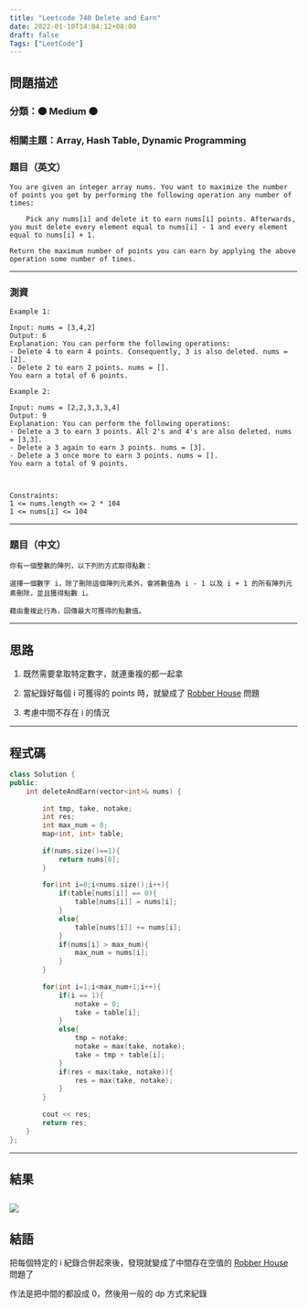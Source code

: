 ```yaml
---
title: "Leetcode 740 Delete and Earn"
date: 2022-01-10T14:04:12+08:00
draft: false
Tags: ["LeetCode"]
---
```



## 問題描述

### 分類：🟠 Medium 🟠

### 相關主題：Array, Hash Table, Dynamic Programming

### 題目（英文）

```
You are given an integer array nums. You want to maximize the number of points you get by performing the following operation any number of times:

    Pick any nums[i] and delete it to earn nums[i] points. Afterwards, you must delete every element equal to nums[i] - 1 and every element equal to nums[i] + 1.

Return the maximum number of points you can earn by applying the above operation some number of times.
```

---

### 測資

```
Example 1:

Input: nums = [3,4,2]
Output: 6
Explanation: You can perform the following operations:
- Delete 4 to earn 4 points. Consequently, 3 is also deleted. nums = [2].
- Delete 2 to earn 2 points. nums = [].
You earn a total of 6 points.

Example 2:

Input: nums = [2,2,3,3,3,4]
Output: 9
Explanation: You can perform the following operations:
- Delete a 3 to earn 3 points. All 2's and 4's are also deleted. nums = [3,3].
- Delete a 3 again to earn 3 points. nums = [3].
- Delete a 3 once more to earn 3 points. nums = [].
You earn a total of 9 points.

 

Constraints:
1 <= nums.length <= 2 * 104
1 <= nums[i] <= 104
```

---

### 題目（中文）

```
你有一個整數的陣列，以下列的方式取得點數：
    
選擇一個數字 i，除了刪除這個陣列元素外，會將數值為 i - 1 以及 i + 1 的所有陣列元素刪除，並且獲得點數 i。

藉由重複此行為，回傳最大可獲得的點數值。
```

---

## 思路

1. 既然需要拿取特定數字，就連重複的都一起拿

2. 當紀錄好每個 i 可獲得的 points 時，就變成了 [Robber House](https://dilemmarabbit.github.io/leetcode/leetcode-198-house-robber/) 問題

3. 考慮中間不存在 i 的情況
---

## 程式碼

```c++
class Solution {
public:
    int deleteAndEarn(vector<int>& nums) {
        
        int tmp, take, notake;
        int res;
        int max_num = 0;
        map<int, int> table;
        
        if(nums.size()==1){
            return nums[0];
        }
        
        for(int i=0;i<nums.size();i++){
            if(table[nums[i]] == 0){
                table[nums[i]] = nums[i];
            } 
            else{
                table[nums[i]] += nums[i];
            }
            if(nums[i] > max_num){
                max_num = nums[i];
            }
        }
        
        for(int i=1;i<max_num+1;i++){
            if(i == 1){
                notake = 0;
                take = table[i];
            }
            else{
                tmp = notake;
                notake = max(take, notake);
                take = tmp + table[i];   
            }
            if(res < max(take, notake)){
                res = max(take, notake);
            }
        }
        
        cout << res;
        return res;
    }
};
```

---

## 結果

![](https://i.imgur.com/RwSoB1B.png)
---

## 結語
把每個特定的 i 紀錄合併起來後，發現就變成了中間存在空值的 [Robber House](https://dilemmarabbit.github.io/leetcode/leetcode-198-house-robber/) 問題了

作法是把中間的都設成 0，然後用一般的 dp 方式來紀錄